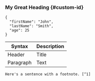 ### My Great Heading {#custom-id}

```
{
  "firstName": "John",
  "lastName": "Smith",
  "age": 25
}
```

| Syntax | Description |
| ----------- | ----------- |
| Header | Title |
| Paragraph | Text |

	Here's a sentence with a footnote. [^1]
